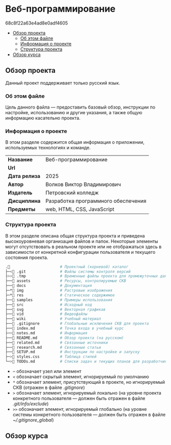 # Веб-программирование
68c8f22a63e4ad8e0adf4605

- [Обзор проекта](#обзор-проекта)
  - [Об этом файле](#об-этом-файле)
  - [Информация о проекте](#информация-о-проекте)
  - [Структура проекта](#структура-проекта)
- [Обзор курса](#обзор-курса)

## Обзор проекта
Данный проект поддерживает только русский язык.

### Об этом файле
Цель данного файла — предоставить базовый обзор, инструкции по настройке, использованию и другие указания, а также общую информацию касательно проекта.

### Информация о проекте
В этом разделе содержится общая информация о приложении, используемых технологиях и команде.

| | |
-- | --
**Название** | Веб-программирование
**Url** |
**Дата релиза** | 2025
**Автор** | Волков Виктор Владимирович
**Издатель** | Петровский колледж
**Дисциплина** | Разработка программного обеспечения
**Предметы** | web, HTML, CSS, JavaScript

### Структура проекта
В этом разделе описана общая структура проекта и приведена высокоуровневая организация файлов и папок. Некоторые элементы могут отсутствовать в реальном проекте или не отображаться здесь в зависимости от конкретной конфигурации пользователя и текущего состояния проекта.

```sh
.📂                      # Проектный (корневой) каталог
├─<📁 .git               # Файлы системы контроля версий
├>>📁 .tmp               # Временные файлы проекта для промежуточных данных
├──📁 assets             # Ресурсы, контролируемые СКВ
├──📁 docs               # Документация
├─*📁 img                # Растровые изображения
├─*📁 res                # Статическое содержимое
├──📁 samples            # Примеры использования
├──📁 src                # Исходный код
├──📁 svg                # Векторная графикав
├──📁 vid                # Видеофайлы
├──📁 wiki               # Учебный материал
├──📜 .gitignore         # Глобальные исключения СКВ для проекта
├──📜 index.md           # Точка входа в учебный курс
├──📜 notes.md           # Информация
├──📜 README.md          # Обзор проекта (на русском)
├──📜 related.md         # Связанные источники
├──📜 research.md        # Связанные статьи
├──📜 SETUP.md           # Инструкции по настройке и запуску
├─>📜 styles.css         # Таблица стилей
└─>📜 TODOs.md           # Списки задач и текущих планов для разработчиков
```

- `─` обозначает узел или элемент
- `<` обозначает скрытый элемент, игнорируемый по умолчанию
- `*` обозначает элемент, присутствующий в проекте, но игнорируемый СКВ (отражен в файле *.gitignore*)
- `>` обозначает элемент, игнорируемый локально (на уровне проекта конкретного пользователя — должен быть отражен в файле *.git/info/exclude*)
- `>>` обозначает элемент, игнорируемый глобально (на уровне системы конкретного пользователя — должен быть отражен в файле *~/.gitignore_global*)

## Обзор курса
